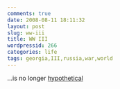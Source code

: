 ```yaml
---
comments: true
date: 2008-08-11 18:11:32
layout: post
slug: ww-iii
title: WW III
wordpressid: 266
categories: life
tags: georgia,III,russia,war,world
---
```


...is no longer [hypothetical](http://en.wikipedia.org/wiki/World_War_III)
